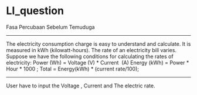 # LI_question
Fasa Percubaan Sebelum Temuduga
*******************************************************************************************************************************************************************************************************************************************
The electricity consumption charge is easy to understand and calculate. It is measured in kWh (kilowatt-hours). The rate of an electricity bill varies. Suppose we have the following conditions for calculating the rates of electricity:
Power (Wh) = Voltage (V) * Current  (A)
Energy (kWh) = Power * Hour * 1000 ;
Total = Energy(kWh) * (current rate/100);
*******************************************************************************************************************************************************************************************************************************************

User have to input the Voltage , Current and The electric rate.
